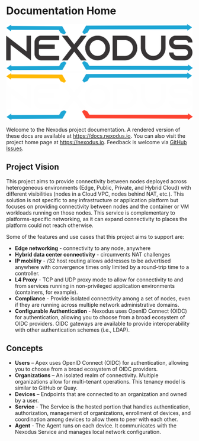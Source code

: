 # Documentation Home

![Nexodus](assets/wordmark.png#only-light)
![Nexodus](assets/wordmark_dark.png#only-dark)

Welcome to the Nexodus project documentation. A rendered version of these docs are available at <https://docs.nexodus.io>. You can also visit the project home page at <https://nexodus.io>. Feedback is welcome via [GitHub Issues](https://github.com/nexodus-io/nexodus/issues/new).

## Project Vision

This project aims to provide connectivity between nodes deployed across heterogeneous environments (Edge, Public, Private, and Hybrid Cloud) with different visibilities (nodes in a Cloud VPC, nodes behind NAT, etc.). This solution is not specific to any infrastructure or application platform but focuses on providing connectivity between nodes and the container or VM workloads running on those nodes. This service is complementary to platforms-specific networking, as it can expand connectivity to places the platform could not reach otherwise.

Some of the features and use cases that this project aims to support are:

- **Edge networking** - connectivity to any node, anywhere
- **Hybrid data center connectivity** - circumvents NAT challenges
- **IP mobility** - /32 host routing allows addresses to be advertised anywhere with convergence times only limited by a round-trip time to a controller.
- **L4 Proxy** - TCP and UDP proxy mode to allow for connectivity to and from services running in non-privileged application environments (containers, for example).
- **Compliance** - Provide isolated connectivity among a set of nodes, even if they are running across multiple network administrative domains.
- **Configurable Authentication** - Nexodus uses OpenID Connect (OIDC) for authentication, allowing you to choose from a broad ecosystem of OIDC providers. OIDC gateways are available to provide interoperability with other authentication schemes (i.e., LDAP).

## Concepts

- **Users** – Apex uses OpenID Connect (OIDC) for authentication, allowing you to choose from a broad ecosystem of OIDC providers.
- **Organizations** – An isolated realm of connectivity. Multiple organizations allow for multi-tenant operations. This tenancy model is similar to GitHub or Quay.
- **Devices** – Endpoints that are connected to an organization and owned by a user.
- **Service** - The Service is the hosted portion that handles authentication, authorization, management of organizations, enrollment of devices, and coordination among devices to allow them to peer with each other.
- **Agent** - The Agent runs on each device. It communicates with the Nexodus Service and manages local network configuration.
